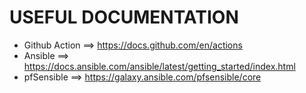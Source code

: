 # USEFUL DOCUMENTATION
* Github Action ==> https://docs.github.com/en/actions
* Ansible ==> https://docs.ansible.com/ansible/latest/getting_started/index.html
* pfSensible ==> https://galaxy.ansible.com/pfsensible/core